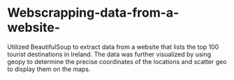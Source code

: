 # Webscrapping-data-from-a-website-
Utilized BeautifulSoup to extract data from a website that lists the top 100 tourist destinations in Ireland. The data was further visualized by using geopy to determine the precise coordinates of the locations and scatter geo to display them on the maps.
